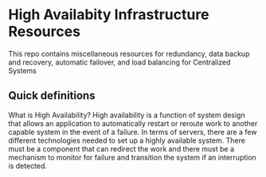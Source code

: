 # High Availabity Infrastructure Resources

This repo contains miscellaneous resources for redundancy, data backup and recovery, automatic failover, and load balancing for Centralized Systems

## Quick definitions

What is High Availability? High availability is a function of system design that allows an application to automatically restart or reroute work to another capable system in the event of a failure. In terms of servers, there are a few different technologies needed to set up a highly available system. There must be a component that can redirect the work and there must be a mechanism to monitor for failure and transition the system if an interruption is detected.
